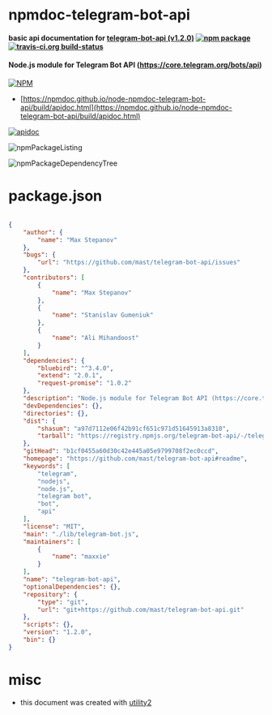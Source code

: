 # npmdoc-telegram-bot-api

#### basic api documentation for  [telegram-bot-api (v1.2.0)](https://github.com/mast/telegram-bot-api#readme)  [![npm package](https://img.shields.io/npm/v/npmdoc-telegram-bot-api.svg?style=flat-square)](https://www.npmjs.org/package/npmdoc-telegram-bot-api) [![travis-ci.org build-status](https://api.travis-ci.org/npmdoc/node-npmdoc-telegram-bot-api.svg)](https://travis-ci.org/npmdoc/node-npmdoc-telegram-bot-api)

#### Node.js module for Telegram Bot API (https://core.telegram.org/bots/api)

[![NPM](https://nodei.co/npm/telegram-bot-api.png?downloads=true&downloadRank=true&stars=true)](https://www.npmjs.com/package/telegram-bot-api)

- [https://npmdoc.github.io/node-npmdoc-telegram-bot-api/build/apidoc.html](https://npmdoc.github.io/node-npmdoc-telegram-bot-api/build/apidoc.html)

[![apidoc](https://npmdoc.github.io/node-npmdoc-telegram-bot-api/build/screenCapture.buildCi.browser.%252Ftmp%252Fbuild%252Fapidoc.html.png)](https://npmdoc.github.io/node-npmdoc-telegram-bot-api/build/apidoc.html)

![npmPackageListing](https://npmdoc.github.io/node-npmdoc-telegram-bot-api/build/screenCapture.npmPackageListing.svg)

![npmPackageDependencyTree](https://npmdoc.github.io/node-npmdoc-telegram-bot-api/build/screenCapture.npmPackageDependencyTree.svg)



# package.json

```json

{
    "author": {
        "name": "Max Stepanov"
    },
    "bugs": {
        "url": "https://github.com/mast/telegram-bot-api/issues"
    },
    "contributors": [
        {
            "name": "Max Stepanov"
        },
        {
            "name": "Stanislav Gumeniuk"
        },
        {
            "name": "Ali Mihandoost"
        }
    ],
    "dependencies": {
        "bluebird": "^3.4.0",
        "extend": "2.0.1",
        "request-promise": "1.0.2"
    },
    "description": "Node.js module for Telegram Bot API (https://core.telegram.org/bots/api)",
    "devDependencies": {},
    "directories": {},
    "dist": {
        "shasum": "a97d7112e06f42b91cf651c971d51645913a8310",
        "tarball": "https://registry.npmjs.org/telegram-bot-api/-/telegram-bot-api-1.2.0.tgz"
    },
    "gitHead": "b1cf0455a60d30c42e445a05e9799708f2ec0ccd",
    "homepage": "https://github.com/mast/telegram-bot-api#readme",
    "keywords": [
        "telegram",
        "nodejs",
        "node.js",
        "telegram bot",
        "bot",
        "api"
    ],
    "license": "MIT",
    "main": "./lib/telegram-bot.js",
    "maintainers": [
        {
            "name": "maxxie"
        }
    ],
    "name": "telegram-bot-api",
    "optionalDependencies": {},
    "repository": {
        "type": "git",
        "url": "git+https://github.com/mast/telegram-bot-api.git"
    },
    "scripts": {},
    "version": "1.2.0",
    "bin": {}
}
```



# misc
- this document was created with [utility2](https://github.com/kaizhu256/node-utility2)
